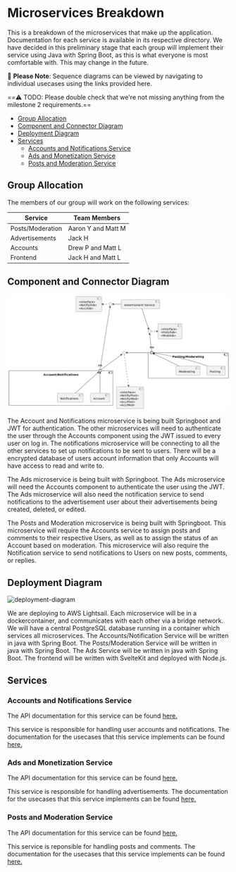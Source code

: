 
Microservices Breakdown
=======================

This is a breakdown of the microservices that make up the application. Documentation
for each service is available in its respective directory. We have decided in this preliminary
stage that each group will implement their service using Java with Spring Boot, as this is
what everyone is most comfortable with. This may change in the future.

📌 **Please Note**: Sequence diagrams can be viewed by navigating to individual usecases using the
links provided here.

==⚠️ TODO: Please double check that we're not missing anything from the milestone 2 requirements.==

<!-- TOC -->
  * [Group Allocation](#group-allocation)
  * [Component and Connector Diagram](#component-and-connector-diagram)
  * [Deployment Diagram](#deployment-diagram)
  * [Services](#services)
    * [Accounts and Notifications Service](#accounts-and-notifications-service)
    * [Ads and Monetization Service](#ads-and-monetization-service)
    * [Posts and Moderation Service](#posts-and-moderation-service)
<!-- TOC -->

## Group Allocation

The members of our group will work on the following services:

| Service          | Team Members       |
|------------------|--------------------|
| Posts/Moderation | Aaron Y and Matt M |
| Advertisements   | Jack H             |
| Accounts         | Drew P and Matt L  |
| Frontend         | Jack H and Matt L  |

## Component and Connector Diagram

![component-connector-diagram](component_diagram.png)

The Account and Notifications microservice is being built Springboot and JWT for authentication. The other microservices will need to authenticate the user through the Accounts component using the JWT issued to every user on log in. The notifications microservice will be connecting to all the other services to set up notifications to be sent to users. There will be a encrypted database of users account information that only Accounts will have access to read and write to. 

The Ads microservice is being built with Springboot. The Ads microservice will need the Accounts component to authenticate the user using the JWT. The Ads microservice will also need the notification service to send notifications to the advertisement user about their advertisements being created, deleted, or edited.

The Posts and Moderation microservice is being built with Springboot. This microservice will require the Accounts service to assign posts and comments to their respective Users, as well as to assign the status of an Account based on moderation. This microservice will also require the Notification service to send notifications to Users on new posts, comments, or replies.


## Deployment Diagram
![deployment-diagram](https://github.com/uvic-teach/project-m1-team3/assets/145606087/1e3564bb-f042-43a1-b5d3-e15d0ec70410)

We are deploying to AWS Lightsail. Each microservice will be in a dockercontainer, and communicates with each other via a bridge network. We will have a central PostgreSQL database running in a container which services all microservices. The Accounts/Notification Service will be written in java with Spring Boot. The Posts/Moderation Service will be written in java with Spring Boot. The Ads Service will be written in java with Spring Boot. The frontend will be written with SvelteKit and deployed with Node.js.


## Services

### Accounts and Notifications Service

The API documentation for this service can be found [here.](AccountsNotifications/openapi.yaml)

This service is responsible for handling user accounts and notifications. The documentation
for the usecases that this service implements can be found [here.](../usecases/AccountManagement/README.md)

### Ads and Monetization Service

The API documentation for this service can be found [here.](AdsMonetization/openapi.yaml)

This service is responsible for handling advertisements. The documentation
for the usecases that this service implements can be found [here.](../usecases/AdsMonetization/README.md)

### Posts and Moderation Service

The API documentation for this service can be found [here.](PostsModeration/openapi.yaml)

This service is reponsible for handling posts and comments. The documentation
for the usecases that this service implements can be found [here.](../usecases/Posting/README.md)
